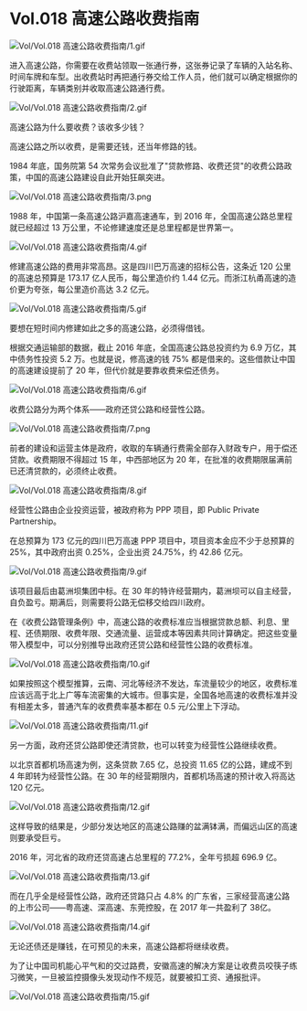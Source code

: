 # Vol.018 高速公路收费指南

![Vol/Vol.018 高速公路收费指南/1.gif](https://cdn.jsdelivr.net/gh/ipaperclip-icu/static/image/文字稿/Vol/Vol.018%20高速公路收费指南/1.gif)

进入高速公路，你需要在收费站领取一张通行券，这张券记录了车辆的入站名称、时间车牌和车型。出收费站时再把通行券交给工作人员，他们就可以确定根据你的行驶距离，车辆类别并收取高速公路通行费。

![Vol/Vol.018 高速公路收费指南/2.gif](https://cdn.jsdelivr.net/gh/ipaperclip-icu/static/image/文字稿/Vol/Vol.018%20高速公路收费指南/2.gif)

高速公路为什么要收费？该收多少钱？

高速公路之所以收费，是需要还钱，还当年修路的钱。

1984 年底，国务院第 54 次常务会议批准了"贷款修路、收费还贷"的收费公路政策，中国的高速公路建设自此开始狂飙突进。

![Vol/Vol.018 高速公路收费指南/3.png](https://cdn.jsdelivr.net/gh/ipaperclip-icu/static/image/文字稿/Vol/Vol.018%20高速公路收费指南/3.png)

1988 年，中国第一条高速公路沪嘉高速通车，到 2016 年，全国高速公路总里程就已经超过 13 万公里，不论修建速度还是总里程都是世界第一。

![Vol/Vol.018 高速公路收费指南/4.gif](https://cdn.jsdelivr.net/gh/ipaperclip-icu/static/image/文字稿/Vol/Vol.018%20高速公路收费指南/4.gif)

修建高速公路的费用非常高昂。这是四川巴万高速的招标公告，这条近 120 公里的高速总预算是 173.17 亿人民币，每公里造价约 1.44 亿元。而浙江杭甬高速的造价更为夸张，每公里造价高达 3.2 亿元。

![Vol/Vol.018 高速公路收费指南/5.gif](https://cdn.jsdelivr.net/gh/ipaperclip-icu/static/image/文字稿/Vol/Vol.018%20高速公路收费指南/5.gif)

要想在短时间内修建如此之多的高速公路，必须得借钱。

根据交通运输部的数据，截止 2016 年底，全国高速公路总投资约为 6.9 万亿，其中债务性投资 5.2 万。也就是说，修高速的钱 75% 都是借来的。这些借款让中国的高速建设提前了 20 年，但代价就是要靠收费来偿还债务。

![Vol/Vol.018 高速公路收费指南/6.gif](https://cdn.jsdelivr.net/gh/ipaperclip-icu/static/image/文字稿/Vol/Vol.018%20高速公路收费指南/6.gif)

收费公路分为两个体系——政府还贷公路和经营性公路。

![Vol/Vol.018 高速公路收费指南/7.png](https://cdn.jsdelivr.net/gh/ipaperclip-icu/static/image/文字稿/Vol/Vol.018%20高速公路收费指南/7.png)

前者的建设和运营主体是政府，收取的车辆通行费需全部存入财政专户，用于偿还贷款。收费期限不得超过 15 年，中西部地区为 20 年，在批准的收费期限届满前已还清贷款的，必须终止收费。

![Vol/Vol.018 高速公路收费指南/8.gif](https://cdn.jsdelivr.net/gh/ipaperclip-icu/static/image/文字稿/Vol/Vol.018%20高速公路收费指南/8.gif)

经营性公路由企业投资运营，被政府称为 PPP 项目，即 Public Private Partnership。

在总预算为 173 亿元的四川巴万高速 PPP 项目中，项目资本金应不少于总预算的 25%，其中政府出资 0.25%，企业出资 24.75%，约 42.86 亿元。

![Vol/Vol.018 高速公路收费指南/9.gif](https://cdn.jsdelivr.net/gh/ipaperclip-icu/static/image/文字稿/Vol/Vol.018%20高速公路收费指南/9.gif)

该项目最后由葛洲坝集团中标。在 30 年的特许经营期内，葛洲坝可以自主经营，自负盈亏。期满后，则需要将公路无偿移交给四川政府。

在《收费公路管理条例》中，高速公路的收费标准应当根据贷款总额、利息、里程、还债期限、收费年限、交通流量、运营成本等因素共同计算确定。把这些变量带入模型中，可以分别推导出政府还贷公路和经营性公路的收费标准。

![Vol/Vol.018 高速公路收费指南/10.gif](https://cdn.jsdelivr.net/gh/ipaperclip-icu/static/image/文字稿/Vol/Vol.018%20高速公路收费指南/10.gif)

如果按照这个模型推算，云南、河北等经济不发达，车流量较少的地区，收费标准应该远高于北上广等车流密集的大城市。但事实是，全国各地高速的收费标准并没有相差太多，普通汽车的收费费率基本都在 0.5 元/公里上下浮动。

![Vol/Vol.018 高速公路收费指南/11.gif](https://cdn.jsdelivr.net/gh/ipaperclip-icu/static/image/文字稿/Vol/Vol.018%20高速公路收费指南/11.gif)

另一方面，政府还贷公路即使还清贷款，也可以转变为经营性公路继续收费。

以北京首都机场高速为例，这条贷款 7.65 亿，总投资 11.65 亿的公路，建成不到 4 年即转为经营性公路。在 30 年的经营期限内，首都机场高速的预计收入将高达 120 亿元。

![Vol/Vol.018 高速公路收费指南/12.gif](https://cdn.jsdelivr.net/gh/ipaperclip-icu/static/image/文字稿/Vol/Vol.018%20高速公路收费指南/12.gif)

这样导致的结果是，少部分发达地区的高速公路赚的盆满钵满，而偏远山区的高速则要承受巨亏。

2016 年，河北省的政府还贷高速占总里程的 77.2%，全年亏损超 696.9 亿。

![Vol/Vol.018 高速公路收费指南/13.gif](https://cdn.jsdelivr.net/gh/ipaperclip-icu/static/image/文字稿/Vol/Vol.018%20高速公路收费指南/13.gif)

而在几乎全是经营性公路，政府还贷路只占 4.8% 的广东省，三家经营高速公路的上市公司——粤高速、深高速、东莞控股，在 2017 年一共盈利了 38亿。

![Vol/Vol.018 高速公路收费指南/14.gif](https://cdn.jsdelivr.net/gh/ipaperclip-icu/static/image/文字稿/Vol/Vol.018%20高速公路收费指南/14.gif)

无论还债还是赚钱，在可预见的未来，高速公路都将继续收费。

为了让中国司机能心平气和的交过路费，安徽高速的解决方案是让收费员咬筷子练习微笑，一旦被监控摄像头发现动作不规范，就要被扣工资、通报批评。

![Vol/Vol.018 高速公路收费指南/15.gif](https://cdn.jsdelivr.net/gh/ipaperclip-icu/static/image/文字稿/Vol/Vol.018%20高速公路收费指南/15.gif)
